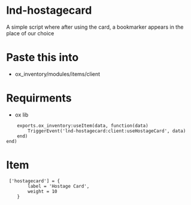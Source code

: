# lnd-hostagecard
A simple script where after using the card, a bookmarker appears in the place of our choice

# Paste this into
- ox_inventory/modules/items/client

# Requirments
- ox lib

```Item('hostagecard', function(data, slot)
    exports.ox_inventory:useItem(data, function(data)
        TriggerEvent('lnd-hostagecard:client:useHostageCard', data)
    end)
end)
```

# Item

```
 ['hostagecard'] = {
        label = 'Hostage Card',
        weight = 10
    }
```
